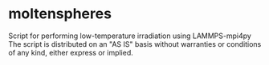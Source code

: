 # moltenspheres
Script for performing low-temperature irradiation using LAMMPS-mpi4py
The script is distributed on an "AS IS" basis without warranties or conditions of any kind, either express or implied.
